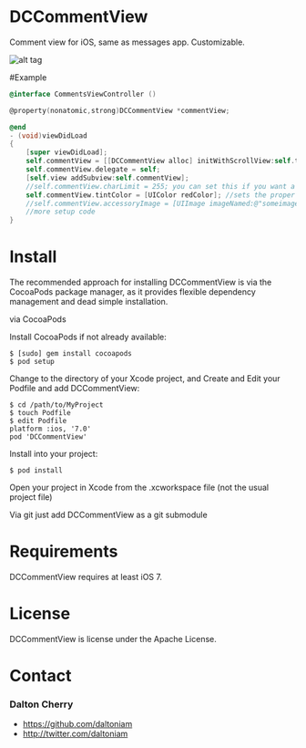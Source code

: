 DCCommentView
=============

Comment view for iOS, same as messages app. Customizable.

![alt tag](https://raw.github.com/daltoniam/DCCommentView/master/demo.gif)

#Example

```objective-c
@interface CommentsViewController ()

@property(nonatomic,strong)DCCommentView *commentView;

@end
- (void)viewDidLoad
{
    [super viewDidLoad];
    self.commentView = [[DCCommentView alloc] initWithScrollView:self.tableView frame:self.view.bounds];
    self.commentView.delegate = self;
    [self.view addSubview:self.commentView];
    //self.commentView.charLimit = 255; you can set this if you want a character limit
    self.commentView.tintColor = [UIColor redColor]; //sets the proper accent items to red
    //self.commentView.accessoryImage = [UIImage imageNamed:@"someimage"]; where the camera button would go
	//more setup code
}
```

# Install #

The recommended approach for installing DCCommentView is via the CocoaPods package manager, as it provides flexible dependency management and dead simple installation.

via CocoaPods

Install CocoaPods if not already available:

	$ [sudo] gem install cocoapods
	$ pod setup
Change to the directory of your Xcode project, and Create and Edit your Podfile and add DCCommentView:

	$ cd /path/to/MyProject
	$ touch Podfile
	$ edit Podfile
	platform :ios, '7.0'
	pod 'DCCommentView'

Install into your project:

	$ pod install

Open your project in Xcode from the .xcworkspace file (not the usual project file)

Via git
just add DCCommentView as a git submodule

# Requirements #

DCCommentView requires at least iOS 7.

# License #

DCCommentView is license under the Apache License.

# Contact #

### Dalton Cherry ###
* https://github.com/daltoniam
* http://twitter.com/daltoniam
